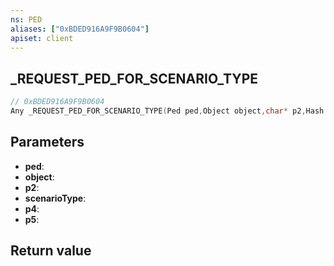 ```yaml
---
ns: PED
aliases: ["0xBDED916A9F9B0604"]
apiset: client
---
```

## _REQUEST_PED_FOR_SCENARIO_TYPE

```c
// 0xBDED916A9F9B0604
Any _REQUEST_PED_FOR_SCENARIO_TYPE(Ped ped,Object object,char* p2,Hash scenarioType,char* p4,BOOL p5);
```


## Parameters
* **ped**:
* **object**:
* **p2**:
* **scenarioType**:
* **p4**:
* **p5**:

## Return value
